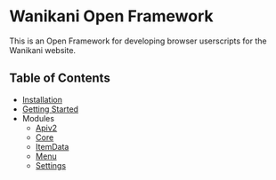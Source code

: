 # Wanikani Open Framework

This is an Open Framework for developing browser userscripts for the Wanikani website.

## Table of Contents

* [Installation](docs/Installation.md)
* [Getting Started](docs/Getting%20Started.md)
* Modules
	- [Apiv2](docs/Apiv2.md)
	- [Core](docs/Core.md)
	- [ItemData](docs/ItemData.md)
	- [Menu](docs/Menu.md)
	- [Settings](docs/Settings.md)
